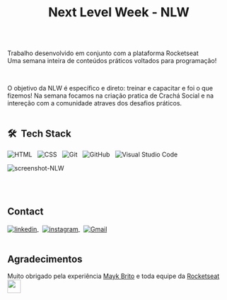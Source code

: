 <h1 align="center"> Next Level Week - NLW </h1>
<br><br>

Trabalho desenvolvido em conjunto com a plataforma Rocketseat<br>
Uma semana inteira de conteúdos práticos voltados para programação!
 


<br>

O objetivo da NLW é específico e direto: treinar e capacitar e foi o que fizemos! 
Na semana focamos na criação pratica de Crachá Social e na intereção com a comunidade atraves dos desafios práticos.
<br><br>

## 🛠 &nbsp;Tech Stack
![HTML](https://img.shields.io/badge/-HTML-05122A?style=flat&logo=HTML5)&nbsp;&nbsp;
![CSS](https://img.shields.io/badge/-CSS-05122A?style=flat&logo=CSS3&logoColor=1572B6)&nbsp;&nbsp;
![Git](https://img.shields.io/badge/-Git-05122A?style=flat&logo=git)&nbsp;&nbsp;
![GitHub](https://img.shields.io/badge/-GitHub-05122A?style=flat&logo=github)&nbsp;&nbsp;
![Visual Studio Code](https://img.shields.io/badge/-Visual%20Studio%20Code-05122A?style=flat&logo=visual-studio-code&logoColor=007ACC)&nbsp;

![screenshot-NLW](https://user-images.githubusercontent.com/109381771/191707373-b5deeea1-21d3-4067-9247-9dbe9c8ffd69.png)

<br><br>

## Contact

<a href="https://linkedin.com/in/israelassis" target="_blank">
  <img align="center" src="https://img.shields.io/badge/-israelassis-05122A?style=flat&logo=linkedin" alt="linkedin"/>
</a>&nbsp;
<a href="https://instagram.com/assis.rael" target="_blank">
 <img align="center" src="https://img.shields.io/badge/-israelassis-05122A?style=flat&logo=instagram" alt="instagram"/>
</a>&nbsp;
<a href="mailto:assis.phn@gmail.com" target="_blank">
 <img align="center" src="https://img.shields.io/badge/-assis.phn-05122A?style=flat&logo=gmail" alt="Gmail"/>
</a>
<br><br>

## Agradecimentos
Muito obrigado pela experiência [Mayk Brito](https://github.com/maykbrito) e toda equipe da [Rocketseat](https://blog.rocketseat.com.br/) &nbsp;<img src="https://raw.githubusercontent.com/kaueMarques/kaueMarques/master/hi.gif" height="30px"> 

